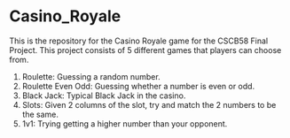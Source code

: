 # Casino_Royale
This is the repository for the Casino Royale game for the CSCB58 Final Project.
This project consists of 5 different games that players can choose from.
1. Roulette: Guessing a random number.
2. Roulette Even Odd: Guessing whether a number is even or odd.
3. Black Jack: Typical Black Jack in the casino. 
4. Slots: Given 2 columns of the slot, try and match the 2 numbers to be the same.
5. 1v1: Trying getting a higher number than your opponent.
